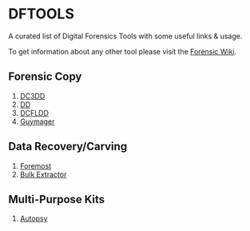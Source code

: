 # DFTOOLS
A curated list of Digital Forensics Tools with some useful links & usage.

To get information about any other tool please visit the [Forensic Wiki](https://forensicswiki.org).


## Forensic Copy
1. [DC3DD](./dc3dd.md)
2. [DD](https://wiki.archlinux.org/index.php/disk_cloning)
3. [DCFLDD](https://www.forensicswiki.org/wiki/Dcfldd)
4. [Guymager](./guymager.md)

## Data Recovery/Carving
1. [Foremost](./foremost.md)
2. [Bulk Extractor](./bulk_extractor)

## Multi-Purpose Kits
1. [Autopsy](./autopsy.md)
